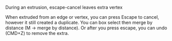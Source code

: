 During an extrusion, escape-cancel leaves extra vertex

When extruded from an edge or vertex, you can press Escape to cancel, however it still created a duplicate. You can box select then merge by distance (M → merge by distance). Or after you press escape, you can undo (CMD+Z) to remove the extra.